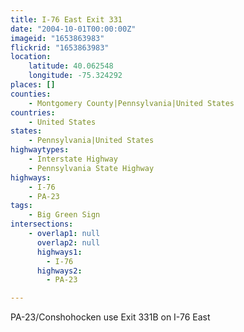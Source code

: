 ```yaml
---
title: I-76 East Exit 331
date: "2004-10-01T00:00:00Z"
imageid: "1653863983"
flickrid: "1653863983"
location:
    latitude: 40.062548
    longitude: -75.324292
places: []
counties:
    - Montgomery County|Pennsylvania|United States
countries:
    - United States
states:
    - Pennsylvania|United States
highwaytypes:
    - Interstate Highway
    - Pennsylvania State Highway
highways:
    - I-76
    - PA-23
tags:
    - Big Green Sign
intersections:
    - overlap1: null
      overlap2: null
      highways1:
        - I-76
      highways2:
        - PA-23

---
```

PA-23/Conshohocken use Exit 331B on I-76 East